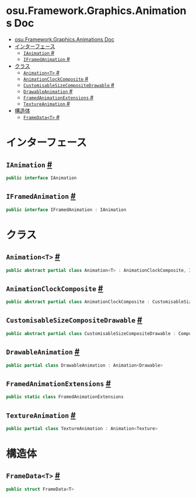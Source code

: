 # osu.Framework.Graphics.Animations Doc
- [osu.Framework.Graphics.Animations Doc](#osuframeworkgraphicsanimations-doc)
- [インターフェース](#インターフェース)
  - [`IAnimation` #](#ianimation-)
  - [`IFramedAnimation` #](#iframedanimation-)
- [クラス](#クラス)
  - [`Animation<T>` #](#animationt-)
  - [`AnimationClockComposite` #](#animationclockcomposite-)
  - [`CustomisableSizeCompositeDrawable` #](#customisablesizecompositedrawable-)
  - [`DrawableAnimation` #](#drawableanimation-)
  - [`FramedAnimationExtensions` #](#framedanimationextensions-)
  - [`TextureAnimation` #](#textureanimation-)
- [構造体](#構造体)
  - [`FrameData<T>` #](#framedatat-)


# インターフェース
## `IAnimation` [#](https://github.com/ppy/osu-framework/blob/master/osu.Framework/Graphics/Animations/IAnimation.cs#L4)
```csharp
public interface IAnimation
```

## `IFramedAnimation` [#](https://github.com/ppy/osu-framework/blob/master/osu.Framework/Graphics/Animations/IFramedAnimation.cs#L9)
```csharp
public interface IFramedAnimation : IAnimation
```




# クラス
## `Animation<T>` [#](https://github.com/ppy/osu-framework/blob/master/osu.Framework/Graphics/Animations/Animation.cs#L15)
```csharp
public abstract partial class Animation<T> : AnimationClockComposite, IFramedAnimation
```

## `AnimationClockComposite` [#](https://github.com/ppy/osu-framework/blob/master/osu.Framework/Graphics/Animations/AnimationClockComposite.cs#L11)
```csharp
public abstract partial class AnimationClockComposite : CustomisableSizeCompositeDrawable, IAnimation
```

## `CustomisableSizeCompositeDrawable` [#](https://github.com/ppy/osu-framework/blob/master/osu.Framework/Graphics/Animations/CustomisableSizeCompositeDrawable.cs#L12)
```csharp
public abstract partial class CustomisableSizeCompositeDrawable : CompositeDrawable
```

## `DrawableAnimation` [#](https://github.com/ppy/osu-framework/blob/master/osu.Framework/Graphics/Animations/DrawableAnimation.cs#L15)
```csharp
public partial class DrawableAnimation : Animation<Drawable>
```

## `FramedAnimationExtensions` [#](https://github.com/ppy/osu-framework/blob/master/osu.Framework/Graphics/Animations/FramedAnimationExtensions.cs#L9)
```csharp
public static class FramedAnimationExtensions
```

## `TextureAnimation` [#](https://github.com/ppy/osu-framework/blob/master/osu.Framework/Graphics/Animations/TextureAnimation.cs#L15)
```csharp
public partial class TextureAnimation : Animation<Texture>
```



# 構造体
## `FrameData<T>` [#](https://github.com/ppy/osu-framework/blob/master/osu.Framework/Graphics/Animations/FrameData.cs#L10)
```csharp
public struct FrameData<T>
```

